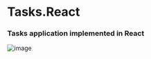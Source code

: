 # Tasks.React
### Tasks application implemented in React

![image](https://github.com/user-attachments/assets/6e0d9c97-383f-4357-9c67-77063beee96e)


